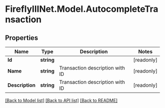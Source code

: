 # FireflyIIINet.Model.AutocompleteTransaction

## Properties

Name | Type | Description | Notes
------------ | ------------- | ------------- | -------------
**Id** | **string** |  | [readonly] 
**Name** | **string** | Transaction description with ID | [readonly] 
**Description** | **string** | Transaction description with ID | [readonly] 

[[Back to Model list]](../README.md#documentation-for-models) [[Back to API list]](../README.md#documentation-for-api-endpoints) [[Back to README]](../README.md)

